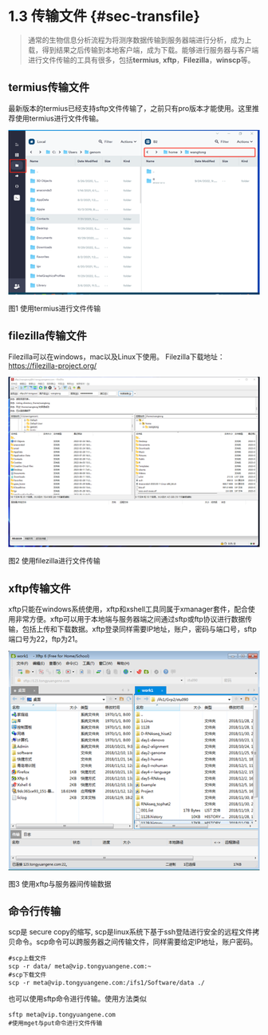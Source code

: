 # 1.3 传输文件 {#sec-transfile}

> 通常的生物信息分析流程为将测序数据传输到服务器端进行分析，成为上载，得到结果之后传输到本地客户端，成为下载。能够进行服务器与客户端进行文件传输的工具有很多，包括**termius**, **xftp**，**Filezilla**，**winscp**等。

## termius传输文件

最新版本的termius已经支持sftp文件传输了，之前只有pro版本才能使用。这里推荐使用termius进行文件传输。

![](images/tr2.png)

图1 使用termius进行文件传输

## filezilla传输文件

Filezilla可以在windows，mac以及Linux下使用。 Filezilla下载地址：<https://filezilla-project.org/>

![](images/tr3.png)

图2 使用filezilla进行文件传输

## xftp传输文件

xftp只能在windows系统使用，xftp和xshell工具同属于xmanager套件，配合使用非常方便。xftp可以用于本地端与服务器端之间通过sftp或ftp协议进行数据传输，包括上传和下载数据。xftp登录同样需要IP地址，账户，密码与端口号，sftp端口号为22，ftp为21。

![](images/tr1.png)

图3 使用xftp与服务器间传输数据

## 命令行传输

scp是 secure copy的缩写, scp是linux系统下基于ssh登陆进行安全的远程文件拷贝命令。scp命令可以跨服务器之间传输文件，同样需要给定IP地址，账户密码。

```         
#scp上载文件
scp -r data/ meta@vip.tongyuangene.com:~ 
#scp下载文件
scp -r meta@vip.tongyuangene.com:/ifs1/Software/data ./
```

也可以使用sftp命令进行传输。使用方法类似

```         
sftp meta@vip.tongyuangene.com
#使用mget与put命令进行文件传输
```
